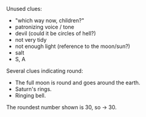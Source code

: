 Unused clues:
- "which way now, children?"
- patronizing voice / tone
- devil (could it be circles of hell?)
- not very tidy
- not enough light (reference to the moon/sun?)
- salt
- S, A

Several clues indicating round:

- The full moon is round and goes around the earth.
- Saturn's rings.
- Ringing bell.

The roundest number shown is 30, so -> 30.